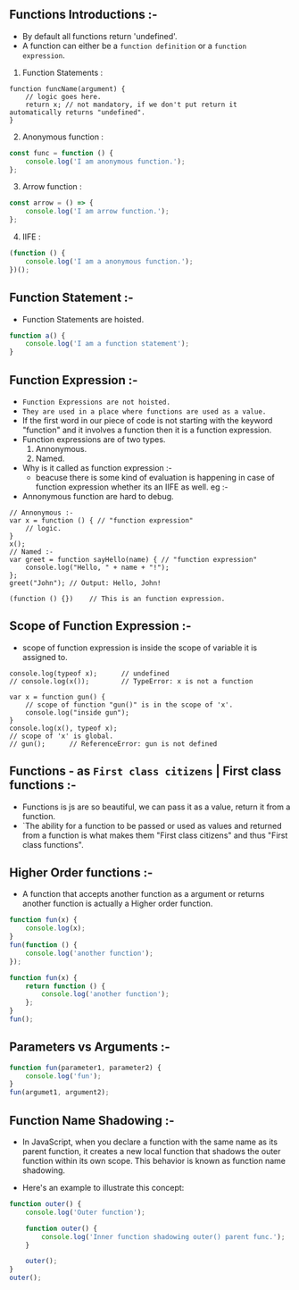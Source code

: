 ## Functions Introductions :-

-   By default all functions return 'undefined'.
-   A function can either be a `function definition` or a `function expression`.

1.  Function Statements :

```JS
function funcName(argument) {
    // logic goes here.
    return x; // not mandatory, if we don't put return it automatically returns "undefined".
}
```

2. Anonymous function :

```js
const func = function () {
    console.log('I am anonymous function.');
};
```

3. Arrow function :

```js
const arrow = () => {
    console.log('I am arrow function.');
};
```

4. IIFE :

```js
(function () {
    console.log('I am a anonymous function.');
})();
```

## Function Statement :-

-   Function Statements are hoisted.

```js
function a() {
    console.log('I am a function statement');
}
```

## Function Expression :-

-   `Function Expressions are not hoisted.`
-   `They are used in a place where functions are used as a value.`
-   If the first word in our piece of code is not starting with the keyword "function" and it involves a function then it is a function expression.
-   Function expressions are of two types.
    1. Annonymous.
    2. Named.
-   Why is it called as function expression :-
    -   beacuse there is some kind of evaluation is happening in case of function expression whether its an IIFE as well. eg :-
-   Annonymous function are hard to debug.

```JS
// Annonymous :-
var x = function () { // "function expression"
    // logic.
}
x();
// Named :-
var greet = function sayHello(name) { // "function expression"
    console.log("Hello, " + name + "!");
};
greet("John"); // Output: Hello, John!

(function () {})    // This is an function expression.
```

## Scope of Function Expression :-

-   scope of function expression is inside the scope of variable it is assigned to.

```JS
console.log(typeof x);      // undefined
// console.log(x());        // TypeError: x is not a function

var x = function gun() {
    // scope of function "gun()" is in the scope of 'x'.
    console.log("inside gun");
}
console.log(x(), typeof x);
// scope of 'x' is global.
// gun();      // ReferenceError: gun is not defined
```

## Functions - as `First class citizens` | First class functions :-

-   Functions is js are so beautiful, we can pass it as a value, return it from a function.
-   `The ability for a function to be passed or used as values and returned from a function is what makes them "First class citizens" and thus "First class functions".

## Higher Order functions :-

-   A function that accepts another function as a argument or returns another function is actually a Higher order function.

```js
function fun(x) {
    console.log(x);
}
fun(function () {
    console.log('another function');
});
```

```js
function fun(x) {
    return function () {
        console.log('another function');
    };
}
fun();
```

## Parameters vs Arguments :-

```js
function fun(parameter1, parameter2) {
    console.log('fun');
}
fun(argumet1, argument2);
```

## Function Name Shadowing :-

-   In JavaScript, when you declare a function with the same name as its parent function, it creates a new local function that shadows the outer function within its own scope. This behavior is known as function name shadowing.

-   Here's an example to illustrate this concept:

```js
function outer() {
    console.log('Outer function');

    function outer() {
        console.log('Inner function shadowing outer() parent func.');
    }

    outer();
}
outer();
```
